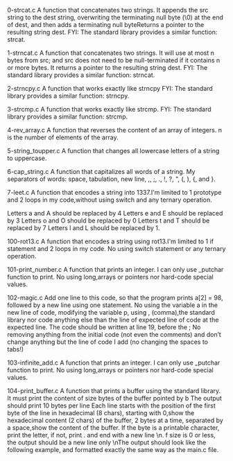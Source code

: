 0-strcat.c A function that concatenates two strings. It appends the src string to the dest string, overwriting the terminating null byte (\0) at the end of dest, 
and then adds a terminating null byteReturns a pointer to the resulting string dest. FYI: The standard library provides a similar function: strcat.

1-strncat.c A function that concatenates two strings. It will use at most n bytes from src; and src does not need to be null-terminated if it contains n or more bytes. It returns a pointer to the resulting string dest. FYI: The standard library provides a similar function: strncat.

2-strncpy.c A function that works exactly like strncpy FYI: The standard library provides a similar function: strncpy. 

3-strcmp.c A function that works exactly like strcmp. FYI: The standard library provides a similar function: strcmp.

4-rev_array.c A function that reverses the content of an array of integers. n is the number of elements of the array.

5-string_toupper.c A function that changes all lowercase letters of a string to uppercase.


6-cap_string.c A function that capitalizes all words of a string. My separators of words: space, tabulation, new line, ,, ;, ., !, ?, ", (, ), {, and }.

7-leet.c A function that encodes a string into 1337.I'm limited to 1 prototype and 2 loops in my code,without using switch and any ternary operation.

Letters a and A should be replaced by 4
Letters e and E should be replaced by 3
Letters o and O should be replaced by 0
Letters t and T should be replaced by 7
Letters l and L should be replaced by 1.

100-rot13.c A function that encodes a string using rot13.I'm limited to 1 if statement and 2 loops in my code.
No using switch statement or any ternary operation.

101-print_number.c A function that prints an integer. I can only use _putchar function to print.
No using long,arrays or pointers nor hard-code special values.

102-magic.c Add one line to this code, so that the program prints a[2] = 98, followed by a new line using one statement. No using the variable a in the new line of code, modifying the variable p, using ,
(comma),the standard library nor code anything else than the line of expected line of code at the expected line. The code should be written at line 19, before the ; No removing anything from
the initial code (not even the comments) and don’t change anything but the line of code I add (no changing the spaces to tabs!) 

103-infinite_add.c A function that prints an integer. I can only use _putchar function to print.
No using long,arrays or pointers nor hard-code special values.

104-print_buffer.c A function that prints a buffer using the standard library. It must print the content of size bytes of the buffer pointed by b
The output should print 10 bytes per line
Each line starts with the position of the first byte of the line in hexadecimal (8 chars), starting with 0,show the hexadecimal content (2 chars) of the buffer, 2 bytes at a time, separated by a space,show the content of the buffer. If the byte is a printable character, print the letter, if not, print . and end with a new line \n. f size is 0 or less, the output should be a new line only \nThe output should look like the following example, and formatted exactly the same way as the main.c file.



